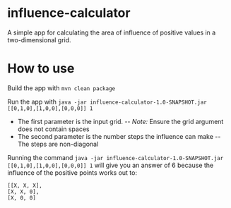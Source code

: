 # influence-calculator
A simple app for calculating the area of influence of positive values in a two-dimensional grid.

# How to use
Build the app with `mvn clean package`

Run the app with `java -jar influence-calculator-1.0-SNAPSHOT.jar [[0,1,0],[1,0,0],[0,0,0]] 1`

- The first parameter is the input grid.
-- _Note:_ Ensure the grid argument does not contain spaces
- The second parameter is the number steps the influence can make
-- The steps are non-diagonal

Running the command `java -jar influence-calculator-1.0-SNAPSHOT.jar [[0,1,0],[1,0,0],[0,0,0]] 1` will give you an answer of 6 because the influence of the positive points works out to:
```
[[X, X, X],
[X, X, 0],
[X, 0, 0]
```
